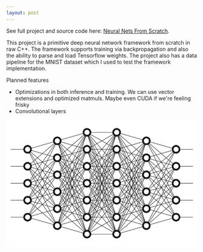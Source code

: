 ```yaml
---
layout: post
---
```


See full project and source code here: [Neural Nets From Scratch](https://github.com/ColeStrickler/ML-FromScratch/tree/main/src/dnn).

This project is a primitive deep neural network framework from scratch in raw C++. The framework supports training via backpropagation and also the ability to parse and load Tensorflow weights. The project also has a data pipeline for the MNIST dataset which I used to test the framework implementation. 

Planned features
*   Optimizations in both inference and training. We can use vector extensions and optimized matmuls. Maybe even CUDA if we're feeling frisky
*   Convolutional layers

![dnn](/assets/img/DNN.jpg)